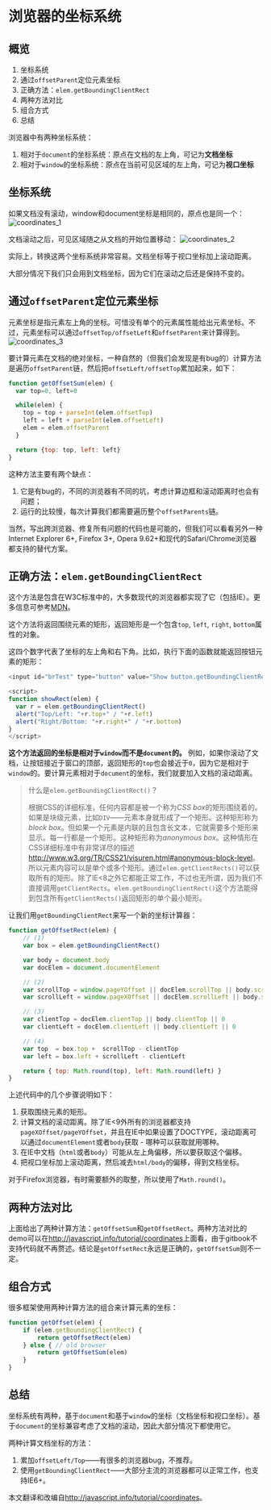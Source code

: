 # 浏览器的坐标系统

## 概览

1. 坐标系统
2. 通过`offsetParent`定位元素坐标
3. 正确方法：`elem.getBoundingClientRect`
3. 两种方法对比
4. 组合方式
5. 总结

浏览器中有两种坐标系统：

1. 相对于`document`的坐标系统：原点在文档的左上角，可记为**文档坐标**
2. 相对于`window`的坐标系统：原点在当前可见区域的左上角，可记为**视口坐标**

## 坐标系统

如果文档没有滚动，window和document坐标是相同的，原点也是同一个：
![coordinates_1](./coordinates_1.png)

文档滚动之后，可见区域随之从文档的开始位置移动：
![coordinates_2](./coordinates_2.png)

实际上，转换这两个坐标系统非常容易。文档坐标等于视口坐标加上滚动距离。

大部分情况下我们只会用到文档坐标，因为它们在滚动之后还是保持不变的。

## 通过`offsetParent`定位元素坐标

元素坐标是指元素左上角的坐标。可惜没有单个的元素属性能给出元素坐标。不过，元素坐标可以通过`offsetTop/offsetLeft`和`offsetParent`来计算得到。
![coordinates_3](./coordinates_3.png)

要计算元素在文档的绝对坐标，一种自然的（但我们会发现是有bug的）计算方法是遍历`offsetParent`链，然后把`offsetLeft/offsetTop`累加起来，如下：
```js
function getOffsetSum(elem) {
  var top=0, left=0

  while(elem) {
    top = top + parseInt(elem.offsetTop)
    left = left + parseInt(elem.offsetLeft)
    elem = elem.offsetParent
  }

  return {top: top, left: left}
}
```

这种方法主要有两个缺点：

1. 它是有bug的，不同的浏览器有不同的坑，考虑计算边框和滚动距离时也会有问题；
2. 运行的比较慢，每次计算我们都需要遍历整个`offsetParents`链。

当然，写出跨浏览器、修复所有问题的代码也是可能的，但我们可以看看另外一种Internet Explorer 6+, Firefox 3+, Opera 9.62+和现代的Safari/Chrome浏览器都支持的替代方案。

## 正确方法：`elem.getBoundingClientRect`

这个方法是包含在W3C标准中的，大多数现代的浏览器都实现了它（包括IE）。更多信息可参考[MDN](https://developer.mozilla.org/en-US/docs/Web/API/Element/getBoundingClientRect)。

这个方法将返回围绕元素的矩形，返回矩形是一个包含`top`, `left`, `right`, `bottom`属性的对象。

这四个数字代表了坐标的左上角和右下角。比如，执行下面的函数就能返回按钮元素的矩形：

```js
<input id="brTest" type="button" value="Show button.getBoundingClientRect()" onclick='showRect(this)'/>

<script>
function showRect(elem) {
  var r = elem.getBoundingClientRect()
  alert("Top/Left: "+r.top+" / "+r.left)
  alert("Right/Bottom: "+r.right+" / "+r.bottom)
}
</script>
```

**这个方法返回的坐标是相对于`window`而不是`document`的。** 例如，如果你滚动了文档，让按钮接近于窗口的顶部，返回矩形的`top`也会接近于`0`，因为它是相对于`window`的。要计算元素相对于`document`的坐标，我们就要加入文档的滚动距离。

> 什么是`elem.getBoundingClientRect()`？
>
> 根据CSS的详细标准，任何内容都是被一个称为*CSS box*的矩形围绕着的。如果是块级元素，比如`DIV`——元素本身就形成了一个矩形。这种矩形称为*block box*。但如果一个元素是内联的且包含长文本，它就需要多个矩形来显示。每一行都是一个矩形。这种矩形称为*anonymous box*。这种情形在CSS详细标准中有非常详尽的描述<http://www.w3.org/TR/CSS21/visuren.html#anonymous-block-level>。
> 所以元素内容可以是单个或多个矩形。通过`elem.getClientRects()`可以获取所有的矩形。除了IE<8之外它都能正常工作，不过也无所谓，因为我们不直接调用`getClientRects`。`elem.getBoundingClientRect()`这个方法能得到包含所有`getClientRects()`返回矩形的单个最小矩形。

让我们用`getBoundingClientRect`来写一个新的坐标计算器：

```js
function getOffsetRect(elem) {
    // (1)
    var box = elem.getBoundingClientRect()

    var body = document.body
    var docElem = document.documentElement

    // (2)
    var scrollTop = window.pageYOffset || docElem.scrollTop || body.scrollTop
    var scrollLeft = window.pageXOffset || docElem.scrollLeft || body.scrollLeft

    // (3)
    var clientTop = docElem.clientTop || body.clientTop || 0
    var clientLeft = docElem.clientLeft || body.clientLeft || 0

    // (4)
    var top  = box.top +  scrollTop - clientTop
    var left = box.left + scrollLeft - clientLeft

    return { top: Math.round(top), left: Math.round(left) }
}
```

上述代码中的几个步骤说明如下：

1. 获取围绕元素的矩形。
2. 计算文档的滚动距离。除了IE<9外所有的浏览器都支持`pageXOffset/pageYOffset`，并且在IE中如果设置了DOCTYPE，滚动距离可以通过`documentElement`或者`body`获取 - 哪种可以获取就用哪种。
3. 在IE中文档（`html`或者`body`）可能从左上角偏移，所以要获取这个偏移。
4. 把视口坐标加上滚动距离，然后减去`html/body`的偏移，得到文档坐标。

对于Firefox浏览器，有时需要额外的取整，所以使用了`Math.round()`。

## 两种方法对比

上面给出了两种计算方法：`getOffsetSum`和`getOffsetRect`。两种方法对比的demo可以在<http://javascript.info/tutorial/coordinates>上面看，由于gitbook不支持代码就不再赘述。结论是`getOffsetRect`永远是正确的，`getOffsetSum`则不一定。

## 组合方式

很多框架使用两种计算方法的组合来计算元素的坐标：

```js
function getOffset(elem) {
    if (elem.getBoundingClientRect) {
        return getOffsetRect(elem)
    } else { // old browser
        return getOffsetSum(elem)
    }
}
```

## 总结

坐标系统有两种，基于`document`和基于`window`的坐标（文档坐标和视口坐标）。基于`document`的坐标兼容考虑了文档的滚动，因此大部分情况下都使用它。

两种计算文档坐标的方法：

1. 累加`offsetLeft/Top`——有很多的浏览器bug，不推荐。
2. 使用`getBoundingClientRect`——大部分主流的浏览器都可以正常工作，也支持IE6+。

本文翻译和改编自<http://javascript.info/tutorial/coordinates>。